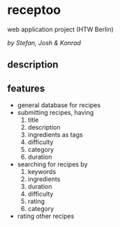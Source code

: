 # receptoo
web application project (HTW Berlin)

*by Stefan, Josh & Konrad*

## description


## features
- general database for recipes
- submitting recipes, having
  1. title
  2. description
  3. ingredients as tags
  4. difficulty
  5. category
  6. duration
- searching for recipes by
  1. keywords
  2. ingredients
  3. duration
  4. difficulty
  5. rating
  6. category
- rating other recipes